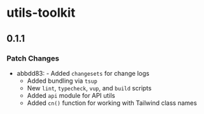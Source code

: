 # utils-toolkit

## 0.1.1

### Patch Changes

- abbdd83: - Added `changesets` for change logs
  - Added bundling via `tsup`
  - New `lint`, `typecheck`, `vup`, and `build` scripts
  - Added `api` module for API utils
  - Added `cn()` function for working with Tailwind class names
